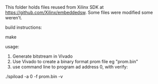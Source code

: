This folder holds files reused from Xilinx SDK at https://github.com/Xilinx/embeddedsw. Some files were modified some weren't.


build instructions:



make


usage:
1. Generate bitstream in Vivado
2. Use Vivado to create a binary format prom file eg "prom.bin"
3. use command line to program ad address 0, with verify:

./spiload -a 0 -f prom.bin -v